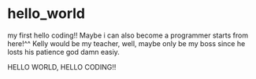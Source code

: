 hello_world
===========

my first hello coding!!
Maybe i can also become a programmer starts from here!^^
Kelly would be my teacher, well, maybe only be my boss since he losts his patience god damn easiy.

HELLO WORLD, HELLO CODING!!
